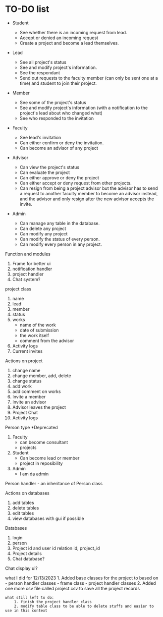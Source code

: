 # **TO-DO list**
- Student
    - See whether there is an incoming request from lead.
    - Accept or denied an incoming request
    - Create a project and become a lead themselves. 

- Lead
    - See all project's status
    - See and modify project's information.
    - See the respondant
    - Send out requests to the faculty member (can only be sent one at a time) and student to join their project.

- Member
    - See some of the project's status
    - See and modify project's information (with a notification to the project's lead about who changed what)
    - See who responded to the invitation

- Faculty
    - See lead's invitation
    - Can either confirm or deny the invitation.
    - Can become an advisor of any project

- Advisor
    - Can view the project's status
    - Can evaluate the project
    - Can either approve or deny the project
    - Can either accept or deny request from other projects.
    - Can resign from being a project advisor but the advisor has to send a request to another faculty member to become an advisor instead, and the advisor and only resign after the new advisor accepts the invite.

- Admin 
    - Can manage any table in the database.
    - Can delete any project
    - Can modify any project
    - Can modify the status of every person.
    - Can modify every person in any project.



Function and modules
1. Frame for better ui
2. notification handler
3. project handler
4. Chat system?


project class
1. name
2. lead
3. member
4. status
5. works
    - name of the work
    - date of submission
    - the work itself
    - comment from the advisor
6. Activity logs
7. Current invites

Actions on project
1. change name
2. change member, add, delete
3. change status
4. add work
5. add comment on works
6. Invite a member
7. Invite an advisor
8. Advisor leaves the project
9. Project Chat
10. Activity logs


Person type *Deprecated
1. Faculty
    - can become consultant
    - projects
2. Student
    - Can become lead or member
    - project in reposibility
3. Admin
    - I am da admin

Person handler - an inheritance of Person class

Actions on databases
1. add tables
2. delete tables
3. edit tables
4. view databases with gui if possible

Databases
1. login
2. person
3. Project id and user id relation
    id, project_id
4. Project details
5. Chat database?

Chat display ui?




what I did for 12/13/2023
    1. Added base classes for the project to based on
        - person handler classes
        - frame class
        - project handler classes
    2. Added one more csv file called project.csv to save all the project records

    what still left to do:
        1. finish the project handler class
        2. modify table class to be able to delete stuffs and easier to use in this context